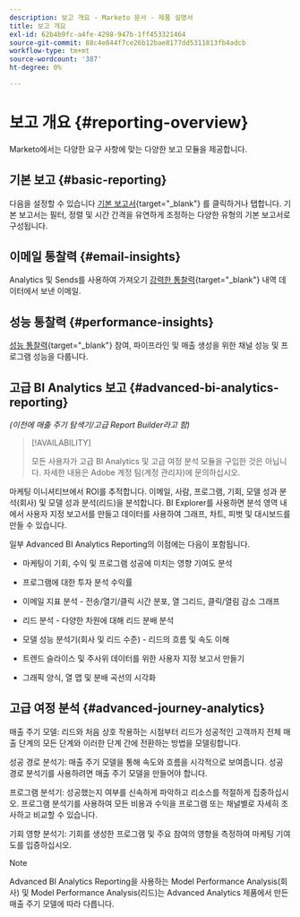 ```yaml
---
description: 보고 개요 - Marketo 문서 - 제품 설명서
title: 보고 개요
exl-id: 62b4b9fc-a4fe-4298-947b-1ff453321464
source-git-commit: 88c4e844f7ce26b12bae8177dd5311813fb4adcb
workflow-type: tm+mt
source-wordcount: '387'
ht-degree: 0%

---
```


# 보고 개요 {#reporting-overview}

Marketo에서는 다양한 요구 사항에 맞는 다양한 보고 모듈을 제공합니다.

## 기본 보고 {#basic-reporting}

다음을 설정할 수 있습니다 [기본 보고서](/help/marketo/product-docs/reporting/basic-reporting/report-types/report-type-overview.md){target="_blank"} 를 클릭하거나 탭합니다. 기본 보고서는 필터, 정렬 및 시간 간격을 유연하게 조정하는 다양한 유형의 기본 보고서로 구성됩니다.

## 이메일 통찰력 {#email-insights}

Analytics 및 Sends를 사용하여 가져오기 [강력한 통찰력](/help/marketo/product-docs/reporting/email-insights/email-insights-overview.md){target="_blank"} 내역 데이터에서 보낸 이메일.

## 성능 통찰력 {#performance-insights}

[성능 통찰력](/help/marketo/product-docs/reporting/performance-insights/performance-insights-overview.md){target="_blank"} 참여, 파이프라인 및 매출 생성을 위한 채널 성능 및 프로그램 성능을 다룹니다.

## 고급 BI Analytics 보고 {#advanced-bi-analytics-reporting}

_(이전에 매출 주기 탐색기/고급 Report Builder라고 함)_

>[!AVAILABILITY]
>
>모든 사용자가 고급 BI Analytics 및 고급 여정 분석 모듈을 구입한 것은 아닙니다. 자세한 내용은 Adobe 계정 팀(계정 관리자)에 문의하십시오.

마케팅 이니셔티브에서 ROI를 추적합니다. 이메일, 사람, 프로그램, 기회, 모델 성과 분석(회사) 및 모델 성과 분석(리드)을 분석합니다. BI Explorer를 사용하면 분석 영역 내에서 사용자 지정 보고서를 만들고 데이터를 사용하여 그래프, 차트, 피벗 및 대시보드를 만들 수 있습니다.

일부 Advanced BI Analytics Reporting의 이점에는 다음이 포함됩니다.

* 마케팅이 기회, 수익 및 프로그램 성공에 미치는 영향 기여도 분석

* 프로그램에 대한 투자 분석 수익률

* 이메일 지표 분석 - 전송/열기/클릭 시간 분포, 열 그리드, 클릭/열림 감소 그래프

* 리드 분석 - 다양한 차원에 대해 리드 분배 분석

* 모델 성능 분석기(회사 및 리드 수준) - 리드의 흐름 및 속도 이해

* 트렌드 슬라이스 및 주사위 데이터를 위한 사용자 지정 보고서 만들기

* 그래픽 양식, 열 맵 및 분배 곡선의 시각화

## 고급 여정 분석 {#advanced-journey-analytics}

매출 주기 모델: 리드와 처음 상호 작용하는 시점부터 리드가 성공적인 고객까지 전체 매출 단계의 모든 단계와 이러한 단계 간에 전환하는 방법을 모델링합니다.

성공 경로 분석기: 매출 주기 모델을 통해 속도와 흐름을 시각적으로 보여줍니다. 성공 경로 분석기를 사용하려면 매출 주기 모델을 만들어야 합니다.

프로그램 분석기: 성공했는지 여부를 신속하게 파악하고 리소스를 적절하게 집중하십시오. 프로그램 분석기를 사용하여 모든 비용과 수익을 프로그램 또는 채널별로 자세히 조사하고 비교할 수 있습니다.

기회 영향 분석기: 기회를 생성한 프로그램 및 주요 참여의 영향을 측정하여 마케팅 기여도를 입증하십시오.

>[!NOTE]
>
>Advanced BI Analytics Reporting을 사용하는 Model Performance Analysis(회사) 및 Model Performance Analysis(리드)는 Advanced Analytics 제품에서 만든 매출 주기 모델에 따라 다릅니다.
